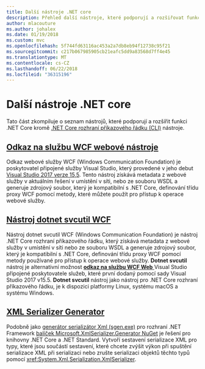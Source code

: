 ```yaml
---
title: Další nástroje .NET core
description: Přehled další nástroje, které podporují a rozšiřovat funkce .NET Core.
author: mlacouture
ms.author: johalex
ms.date: 01/19/2018
ms.custom: mvc
ms.openlocfilehash: 5f744fd63116ac453a2a7db8eb94f12738c95f21
ms.sourcegitcommit: c217b067985905cb21eafc5dd9a83568d7ff4e45
ms.translationtype: MT
ms.contentlocale: cs-CZ
ms.lasthandoff: 06/22/2018
ms.locfileid: "36315196"
---
```

# <a name="net-core-additional-tools"></a>Další nástroje .NET core

Tato část zkompiluje o seznam nástrojů, které podporují a rozšířit funkci .NET Core kromě [.NET Core rozhraní příkazového řádku (CLI)](..\tools\index.md) nástroje.

## <a name="wcf-web-service-reference-toolwcf-web-service-reference-guidemd"></a>[Odkaz na službu WCF webové nástroje](wcf-web-service-reference-guide.md)

Odkaz webové služby WCF (Windows Communication Foundation) je poskytovatel připojené služby Visual Studio, který provedené v jeho debut [Visual Studio 2017 verze 15,5](https://visualstudio.microsoft.com/news/releasenotes/vs2017-relnotes#WCFTools). Tento nástroj získává metadata z webové služby v aktuálním řešení v umístění v síti, nebo ze souboru WSDL a generuje zdrojový soubor, který je kompatibilní s .NET Core, definování třídu proxy WCF pomocí metody, které můžete použít pro přístup k operace webové služby.

## <a name="wcf-dotnet-svcutil-tooldotnet-svcutil-guidemd"></a>[Nástroj dotnet svcutil WCF](dotnet-svcutil-guide.md)

Nástroj dotnet svcutil WCF (Windows Communication Foundation) je nástroj .NET Core rozhraní příkazového řádku, který získává metadata z webové služby v umístění v síti nebo ze souboru WSDL a generuje zdrojový soubor, který je kompatibilní s .NET Core, definování třídu proxy WCF pomocí metody používané pro přístup k operace webové služby. **Dotnet svcutil** nástroj je alternativní možnost [ **odkaz na službu WCF Web** ](/dotnet/core/additional-tools/wcf-web-service-reference-guide) Visual Studio připojené poskytovatele služeb, které první dodaný pomocí sady Visual Studio 2017 v15.5. **Dotnet svcutil** nástroj jako nástroj pro .NET Core rozhraní příkazového řádku, je k dispozici platformy Linux, systému macOS a systému Windows.

## <a name="xml-serializer-generatorxml-serializer-generatormd"></a>[XML Serializer Generator](xml-serializer-generator.md)

Podobně jako [generátor serializátor Xml (sgen.exe)](../../standard/serialization/xml-serializer-generator-tool-sgen-exe.md) pro rozhraní .NET Framework [balíček Microsoft.XmlSerializer.Generator NuGet](https://www.nuget.org/packages/Microsoft.XmlSerializer.Generator) je řešení pro knihovny .NET Core a .NET Standard. Vytvoří sestavení serializace XML pro typy, které jsou součástí sestavení, které chcete zvýšit výkon při spuštění serializace XML při serializaci nebo zrušte serializaci objektů těchto typů pomocí <xref:System.Xml.Serialization.XmlSerializer>.